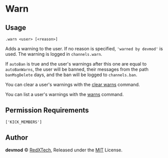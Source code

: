 # Warn

## Usage
`.warn <user> [<reason>]`

Adds a warning to the user. If no reason is specified, `'warned by devmod'` is used.
The warning is logged in `channels.warn`.

If `autoBan` is true and the user's warnings after this one are equal to `autoBanWarns`,
the user will be banned, their messages from the path `banMsgDelete` days, and the ban
will be logged to `channels.ban`.

You can clear a user's warnings with the [clear warns](./clearwarns.md) command.

You can list a user's warnings with the [warns](./warns.md) command.

## Permission Requirements
`['KICK_MEMBERS']`

## Author
**devmod** © [RedXTech](https://github.com/redxtech), Released under the [MIT](../LICENSE.md) License.
